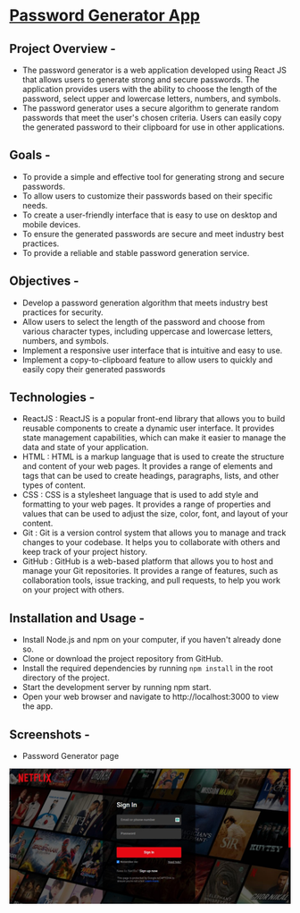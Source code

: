 # [Password Generator App](https://alpha-santhosh.github.io/Password-Generator-App/)

## Project Overview -
- The password generator is a web application developed using React JS that allows users to generate strong and secure passwords. The application provides users with the ability to choose the length of the password, select upper and lowercase letters, numbers, and symbols.
- The password generator uses a secure algorithm to generate random passwords that meet the user's chosen criteria. Users can easily copy the generated password to their clipboard for use in other applications.

## Goals - 
- To provide a simple and effective tool for generating strong and secure passwords.
- To allow users to customize their passwords based on their specific needs.
- To create a user-friendly interface that is easy to use on desktop and mobile devices.
- To ensure the generated passwords are secure and meet industry best practices.
- To provide a reliable and stable password generation service.

## Objectives - 
- Develop a password generation algorithm that meets industry best practices for security.
- Allow users to select the length of the password and choose from various character types, including uppercase and lowercase letters, numbers, and symbols.
- Implement a responsive user interface that is intuitive and easy to use.
- Implement a copy-to-clipboard feature to allow users to quickly and easily copy their generated passwords

## Technologies -
- ReactJS : ReactJS is a popular front-end library that allows you to build reusable components to create a dynamic user interface. It provides state management   capabilities, which can make it easier to manage the data and state of your application.
- HTML : HTML is a markup language that is used to create the structure and content of your web pages. It provides a range of elements and tags that can be used to create headings, paragraphs, lists, and other types of content.
- CSS : CSS is a stylesheet language that is used to add style and formatting to your web pages. It provides a range of properties and values that can be used to adjust the size, color, font, and layout of your content.
- Git : Git is a version control system that allows you to manage and track changes to your codebase. It helps you to collaborate with others and keep track of your project history.
- GitHub : GitHub is a web-based platform that allows you to host and manage your Git repositories. It provides a range of features, such as collaboration tools, issue tracking, and pull requests, to help you work on your project with others.

## Installation and Usage -
- Install Node.js and npm on your computer, if you haven't already done so.
- Clone or download the project repository from GitHub.
- Install the required dependencies by running `npm install` in the root directory of the project.
- Start the development server by running npm start.
- Open your web browser and navigate to http://localhost:3000 to view the app.

## Screenshots -
- Password Generator page

![Sign In Page](https://raw.githubusercontent.com/Alpha-santhosh/Netflix-Clone/main/src/Img/netflix-signin.jpg)

